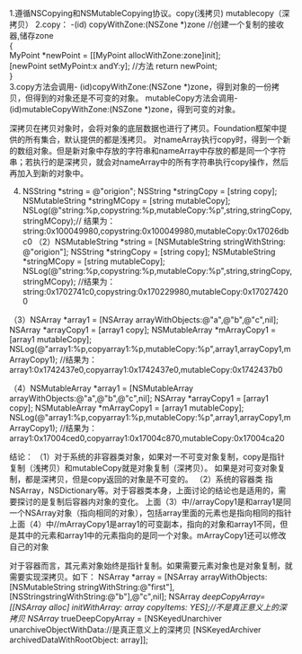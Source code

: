 1.遵循NSCopying和NSMutableCopying协议。copy(浅拷贝)  mutablecopy（深拷贝）
2.copy：
-(id) copyWithZone:(NSZone *)zone //创建一个复制的接收器,储存zone   
{  
    MyPoint *newPoint = [[MyPoint allocWithZone:zone]init];  
    [newPoint setMyPoint:x andY:y];  //方法
    return newPoint;  
}  
3.copy方法会调用- (id)copyWithZone:(NSZone *)zone，得到对象的一份拷贝，但得到的对象还是不可变的对象。
mutableCopy方法会调用- (id)mutableCopyWithZone:(NSZone *)zone，得到可变的对象。

深拷贝在拷贝对象时，会将对象的底层数据也进行了拷贝。Foundation框架中提供的所有集合，默认提供的都是浅拷贝。
对nameArray执行copy时，得到一个新的数组对象。但是新对象中存放的字符串和nameArray中存放的都是同一个字符串；若执行的是深拷贝，就会对nameArray中的所有字符串执行copy操作，然后再加入到新的对象中。

4.
    NSString *string = @"origion";
    NSString *stringCopy = [string copy];
    NSMutableString *stringMCopy = [string mutableCopy];
    NSLog(@"string:%p,copystring:%p,mutableCopy:%p",string,stringCopy,stringMCopy);//
    结果为：string:0x100049980,copystring:0x100049980,mutableCopy:0x17026dbc0
（2）NSMutableString *string = [NSMutableString stringWithString: @"origion"];
    NSString *stringCopy = [string copy];
    NSMutableString *stringMCopy = [string mutableCopy];
    NSLog(@"string:%p,copystring:%p,mutableCopy:%p",string,stringCopy,stringMCopy);
    //结果为：string:0x1702741c0,copystring:0x170229980,mutableCopy:0x170274200
    
（3）NSArray *array1 = [NSArray arrayWithObjects:@"a",@"b",@"c",nil];
    NSArray *arrayCopy1 = [array1 copy];
    NSMutableArray *mArrayCopy1 = [array1 mutableCopy];
    NSLog(@"array1:%p,copyarray1:%p,mutableCopy:%p",array1,arrayCopy1,mArrayCopy1);
    //结果为：array1:0x1742437e0,copyarray1:0x1742437e0,mutableCopy:0x1742437b0
    
（4）NSMutableArray *array1 = [NSMutableArray arrayWithObjects:@"a",@"b",@"c",nil];
    NSArray *arrayCopy1 = [array1 copy];
    NSMutableArray *mArrayCopy1 = [array1 mutableCopy];
    NSLog(@"array1:%p,copyarray1:%p,mutableCopy:%p",array1,arrayCopy1,mArrayCopy1);
    //结果为：array1:0x17004ced0,copyarray1:0x17004c870,mutableCopy:0x17004ca20

结论：
（1）对于系统的非容器类对象，如果对一不可变对象复制，copy是指针复制（浅拷贝）和mutableCopy就是对象复制（深拷贝）。
如果是对可变对象复制，都是深拷贝，但是copy返回的对象是不可变的。
（2）系统的容器类
指NSArray，NSDictionary等。对于容器类本身，上面讨论的结论也是适用的，需要探讨的是复制后容器内对象的变化。
上面（3）中//arrayCopy1是和array1是同一个NSArray对象（指向相同的对象），包括array里面的元素也是指向相同的指针
上面（4）中//mArrayCopy1是array1的可变副本，指向的对象和array1不同，但是其中的元素和array1中的元素指向的是同一个对象。mArrayCopy1还可以修改自己的对象

对于容器而言，其元素对象始终是指针复制。如果需要元素对象也是对象复制，就需要实现深拷贝。如下：
 NSArray *array = [NSArray arrayWithObjects:[NSMutableString stringWithString:@"first"],[NSStringstringWithString:@"b"],@"c",nil];
    NSArray *deepCopyArray=[[NSArray alloc] initWithArray: array copyItems: YES];//不是真正意义上的深拷贝
    NSArray* trueDeepCopyArray = [NSKeyedUnarchiver unarchiveObjectWithData://是真正意义上的深拷贝
    [NSKeyedArchiver archivedDataWithRootObject: array]];





